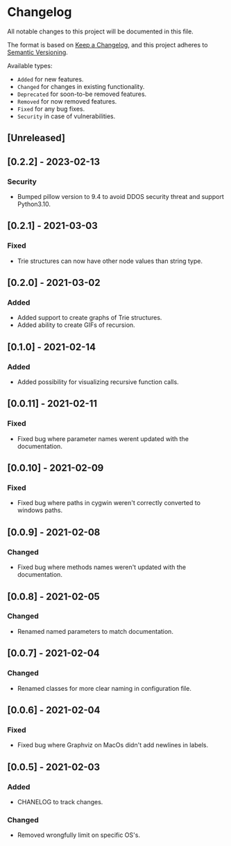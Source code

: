 # Changelog
All notable changes to this project will be documented in this file.

The format is based on [Keep a Changelog](https://keepachangelog.com/en/1.0.0/),
and this project adheres to [Semantic Versioning](https://semver.org/spec/v2.0.0.html).

Available types:

- `Added` for new features.
- `Changed` for changes in existing functionality.
- `Deprecated` for soon-to-be removed features.
- `Removed` for now removed features.
- `Fixed` for any bug fixes.
- `Security` in case of vulnerabilities.

## [Unreleased]

## [0.2.2] - 2023-02-13
### Security
- Bumped pillow version to 9.4 to avoid DDOS security threat and support Python3.10.

## [0.2.1] - 2021-03-03
### Fixed
- Trie structures can now have other node values than string type.

## [0.2.0] - 2021-03-02
### Added
- Added support to create graphs of Trie structures.
- Added ability to create GIFs of recursion.

## [0.1.0] - 2021-02-14
### Added
- Added possibility for visualizing recursive function calls.

## [0.0.11] - 2021-02-11
### Fixed
- Fixed bug where parameter names werent updated with the documentation.

## [0.0.10] - 2021-02-09
### Fixed
- Fixed bug where paths in cygwin weren't correctly converted to windows paths.

## [0.0.9] - 2021-02-08
### Changed
- Fixed bug where methods names weren't updated with the documentation.

## [0.0.8] - 2021-02-05
### Changed
- Renamed named parameters to match documentation.

## [0.0.7] - 2021-02-04
### Changed
- Renamed classes for more clear naming in configuration file.

## [0.0.6] - 2021-02-04
### Fixed
- Fixed bug where Graphviz on MacOs didn't add newlines in labels.

## [0.0.5] - 2021-02-03
### Added
- CHANELOG to track changes.

### Changed
- Removed wrongfully limit on specific OS's.
